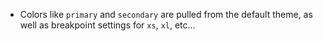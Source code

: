 - Colors like `primary` and `secondary` are pulled from the default theme, as well as breakpoint settings for `xs`, `xl`, etc...

